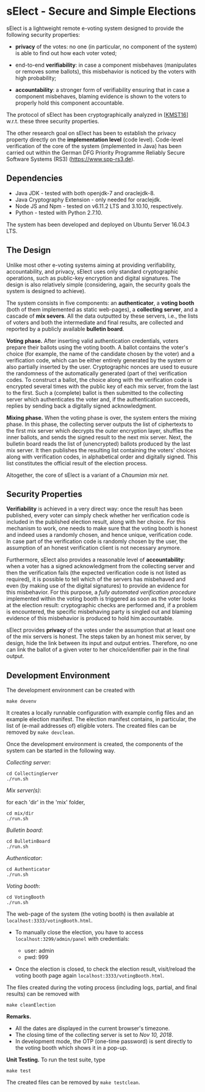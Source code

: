 # sElect - Secure and Simple Elections

sElect is a lightweight remote e-voting system designed to provide the
following security properties:

- **privacy** of the votes: no one (in particular, no component of the
system) is able to find out how each voter voted;

- end-to-end **verifiability**: in case a component misbehaves
 (manipulates or removes some ballots), this misbehavior is noticed by
 the voters with high probability;

- **accountability**: a stronger form of verifiability ensuring that in
 case a component misbehaves, blaming evidence is shown to the voters to
 properly hold this component accountable.

The protocol of sElect has been cryptographically analyzed in
[[KMST16](https://eprint.iacr.org/2016/438)] w.r.t. these three security
properties.

The other research goal on sElect has been to establish the privacy
property directly on the **implementation level** (code
level). Code-level verification of the core of the system (implemented
in Java) has been carried out within the German DFG Priority Programme
Reliably Secure Software Systems (RS3) (https://www.spp-rs3.de).


## Dependencies

* Java JDK - tested with both openjdk-7 and oraclejdk-8.
* Java Cryptography Extension - only needed for oraclejdk.
* Node JS and Npm - tested on v6.11.2 LTS and 3.10.10, respectively.
* Python - tested with Python 2.7.10.

The system has been developed and deployed on Ubuntu Server 16.04.3 LTS.


## The Design

Unlike most other e-voting systems aiming at providing verifiability,
accountability, and privacy, sElect uses only standard cryptographic
operations, such as public-key encryption and digital signatures. The
design is also relatively simple (considering, again, the security goals
the system is designed to achieve).

The system consists in five components: an **authenticator**, a **voting
booth** (both of them implemented as static web-pages), a **collecting
server**, and a cascade of **mix severs**.  All the data outputted by
these servers, i.e., the lists of voters and both the intermediate and
final results, are collected and reported by a publicly available
**bulletin board**.

**Voting phase.** After inserting valid authentication credentials,
voters prepare their ballots using the voting booth. A ballot contains
the voter's choice (for example, the name of the candidate chosen by the
voter) and a verification code, which can be either entirely generated
by the system or also partially inserted by the user.  Cryptographic
nonces are used to eusure the randomness of the automatically generated
(part of the) verification codes. To construct a ballot, the choice
along with the verification code is encrypted several times with the
public key of each mix server, from the last to the first.  Such a
(complete) ballot is then submitted to the collecting server which
authenticates the voter and, if the authentication succeeds, replies by
sending back a digitally signed acknowledgment.

**Mixing phase.** When the voting phase is over, the system enters the
mixing phase. In this phase, the collecting server outputs the list of
ciphertexts to the first mix server which decrypts the outer encryption
layer, shuffles the inner ballots, and sends the signed result to the
next mix server. Next, the bulletin board reads the list of
(unencrypted) ballots produced by the last mix server. It then publishes
the resulting list containing the voters' choices along with
verification codes, in alphabetical order and digitally signed. This
list constitutes the official result of the election process.

Altogether, the core of sElect is a variant of a _Chaumian mix
net_.


## Security Properties

**Verifiability** is achieved in a very direct way: once the result has
been published, every voter can simply check whether her verification
code is included in the published election result, along with her
choice. For this mechanism to work, one needs to make sure that the
voting booth is honest and indeed uses a randomly chosen, and hence
unique, verification code. In case part of the verification code is
randomly chosen by the user, the assumption of an honest verification
client is not necessary anymore.

Furthermore, sElect also provides a reasonable level of
**accountability**: when a voter has a signed acknowledgment from the
collecting server and then the verification fails (the expected
verification code is not listed as required), it is possible to tell
which of the servers has misbehaved and even (by making use of the
digital signatures) to provide an evidence for this misbehavior.  For
this purpose, a _fully automated verification procedure_ implemented
within the voting booth is triggered as soon as the voter looks at the
election result: cryptographic checks are performed and, if a problem is
encountered, the specific misbehaving party is singled out and blaming
evidence of this misbehavior is produced to hold him accountable.

sElect provides **privacy** of the votes under the assumption that at
least one of the mix servers is honest. The steps taken by an honest mix
server, by design, hide the link between its input and output entries.
Therefore, no one can link the ballot of a given voter to her
choice/identifier pair in the final output.


## Development Environment

The development environment can be created with

```
make devenv
```

It creates a locally runnable configuration with example config files and 
an example election manifest. The election manifest contains, in particular, the
list of (e-mail addresses of) eligible voters. The created files can be removed by 
`make devclean`. 

Once the development environment is created, the components of the system can 
be started in the following way.

*Collecting server*:
```
cd CollectingServer
./run.sh
```

*Mix server(s)*:

for each 'dir' in the 'mix' folder,
```
cd mix/dir
./run.sh
```

*Bulletin board*:
```
cd BulletinBoard
./run.sh
```

*Authenticator*:
```
cd Authenticator
./run.sh
```

*Voting booth*:
```
cd VotingBooth
./run.sh
```

The web-page of the system (the voting booth) is then available at `localhost:3333/votingBooth.html`.

- To manually close the election, you have to access `localhost:3299/admin/panel` with credentials:

	* user: admin
	* pwd: 999


- Once the election is closed, to check the election result, visit/reload the voting booth page again `localhost:3333/votingBooth.html`.


The files created during the voting process (including logs, partial,
and final results) can be removed with
```
make cleanElection
```

**Remarks.**

* All the dates are displayed in the current browser's timezone.
* The closing time of the collecting server is set to _Nov 10, 2018_.
* In development mode, the OTP (one-time password) is sent directly to the voting booth which shows it in a pop-up. 



**Unit Testing.**
To run the test suite, type
```
make test
```
The created files can be removed by `make testclean`.
